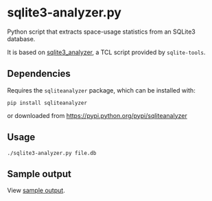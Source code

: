 # sqlite3-analyzer.py

Python script that extracts space-usage statistics from an SQLite3 database.

It is based on [sqlite3_analyzer](https://sqlite.org/sqlanalyze.html), a TCL script provided by `sqlite-tools`.

## Dependencies
Requires the `sqliteanalyzer` package, which can be installed with:

```
pip install sqliteanalyzer
```

or downloaded from https://pypi.python.org/pypi/sqliteanalyzer

## Usage
```./sqlite3-analyzer.py file.db```

## Sample output
View [sample output](https://github.com/santigl/py-sqlite-analyzer/wiki/Sample-Output).
